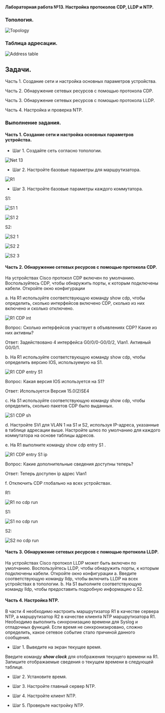 #### Лабораторная работа №13. Настройка протоколов CDP, LLDP и NTP.

### Топология.

![Topology](https://github.com/user-attachments/assets/e25aeed0-1c24-4896-bb05-e315a633a905)

### Таблица адресации.

![Address table](https://github.com/user-attachments/assets/ec14edeb-78d2-413b-b1e0-aa3567532e4b)

## Задачи.

Часть 1. Создание сети и настройка основных параметров устройства.

Часть 2. Обнаружение сетевых ресурсов с помощью протокола CDP.

Часть 3. Обнаружение сетевых ресурсов с помощью протокола LLDP.

Часть 4. Настройка и проверка NTP.

### Выполнение задания.

#### Часть 1. Создание сети и настройка основных параметров устройства.

- Шаг 1. Создайте сеть согласно топологии.

![Net 13](https://github.com/user-attachments/assets/84b844fa-a2b0-4082-a5f4-b7890342a2d9)

- Шаг 2. Настройте базовые параметры для маршрутизатора.

![R1](https://github.com/user-attachments/assets/294407ac-e23e-49b1-8e69-76ee8a66c0ed)

- Шаг 3. Настройте базовые параметры каждого коммутатора.

S1:

![S1 1](https://github.com/user-attachments/assets/ff634034-4cd7-4544-91fd-b0899af53c6d)

![S1 2](https://github.com/user-attachments/assets/a08c531a-91c0-41f7-ba60-1cd7c773b205)

S2:

![S2 1](https://github.com/user-attachments/assets/4e6f8153-62e2-4b81-ab83-700e44c86d52)

![S2 2](https://github.com/user-attachments/assets/06d43231-1ec5-48d2-a2cc-fe4736445324)

![S2 3](https://github.com/user-attachments/assets/f9eefb20-285c-4c79-98fa-2dc170e2e349)

#### Часть 2. Обнаружение сетевых ресурсов с помощью протокола CDP.

На устройствах Cisco протокол CDP включен по умолчанию. Воспользуйтесь CDP, чтобы обнаружить порты, к которым подключены кабели.
Откройте окно конфигурации

a. На R1 используйте соответствующую команду show cdp, чтобы определить, сколько интерфейсов включено CDP, сколько из них включено и сколько отключено.

 ![R1 CDP int](https://github.com/user-attachments/assets/b927982a-259d-4811-a7b0-292f629d9b90)

Вопрос:
Сколько интерфейсов участвует в объявлениях CDP? Какие из них активны?

Ответ: 
Задействовано 4 интерфейса G0/0/0-G0/0/2, Vlan1. Активный G0/0/1.
 
b. На R1 используйте соответствующую команду show cdp, чтобы определить версию IOS, используемую на S1.

![R1 CDP entry S1](https://github.com/user-attachments/assets/119badaf-c4fd-4a95-87d1-bf04e77619c8)

Вопрос:
Какая версия IOS используется на  S1?

Ответ:
Используется Версия 15.0(2)SE4

c. На S1 используйте соответствующую команду show cdp, чтобы определить, сколько пакетов CDP было выданных.

![S1 CDP sh](https://github.com/user-attachments/assets/829860aa-0eb1-4cf8-ad82-4171cb590486)

d. Настройте SVI для VLAN 1 на S1 и S2, используя IP-адреса, указанные в таблице адресации выше. Настройте шлюз по умолчанию для каждого коммутатора на основе таблицы адресов.

e. На R1 выполните команду show cdp entry S1 . 

![R1 CDP entry S1 ip](https://github.com/user-attachments/assets/6208bb73-6a7d-4e52-bbd2-42bc94786b95)

Вопрос:
Какие дополнительные сведения доступны теперь?

Ответ:
Теперь доступен ip адрес Vlan1

f. Отключить CDP глобально на всех устройствах. 

R1:

![R1 no cdp run](https://github.com/user-attachments/assets/5a35bcec-b823-4f55-a232-e94499e9ef7f)

S1:

![S1 no cdp run](https://github.com/user-attachments/assets/7cab3a57-27f5-4eae-80e0-1b4c1adf660d)

S2:

![S2 no cdp run](https://github.com/user-attachments/assets/23756d61-272c-4cfd-8b27-690f832c964f)

#### Часть 3. Обнаружение сетевых ресурсов с помощью протокола LLDP.
На устройствах Cisco протокол LLDP может быть включен по умолчанию. Воспользуйтесь LLDP, чтобы обнаружить порты, к которым подключены кабели.
Откройте окно конфигурации
                a. Введите соответствующую команду lldp, чтобы включить LLDP на всех устройствах в топологии.
                b. На S1 выполните соответствующую команду lldp, чтобы предоставить подробную информацию о S2. 


#### Часть 4. Настройка NTP.
В части 4 необходимо настроить маршрутизатор R1 в качестве сервера NTP, а маршрутизатор R2 в качестве клиента NTP маршрутизатора R1. 
Необходимо выполнить синхронизацию времени для Syslog и отладочных функций. 
Если время не синхронизировано, сложно определить, какое сетевое событие стало причиной данного сообщения.


- Шаг 1. Выведите на экран текущее время.

Введите команду ***show clock*** для отображения текущего времени на R1. 
Запишите отображаемые сведения о текущем времени в следующей таблице.


- Шаг 2. Установите время.

- Шаг 3. Настройте главный сервер NTP.


- Шаг 4. Настройте клиент NTP.


- Шаг 5. Проверьте настройку NTP.



